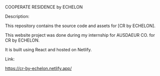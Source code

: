 COOPERATE RESIDENCE by ECHELON

Description:

This repository contains the source code and assets for [CR by ECHELON].

This website project was done during my internship for AUSDAEUR CO. for CR by ECHELON. 

It is built using React and hosted on Netlify.

Link:

https://cr-by-echelon.netlify.app/
